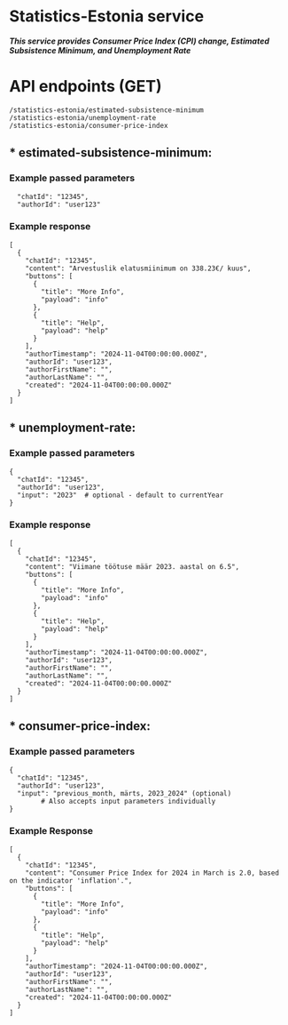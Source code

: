 # Statistics-Estonia service

***This service provides Consumer Price Index (CPI) change, Estimated Subsistence Minimum, and Unemployment Rate***

# API endpoints (GET)
```
/statistics-estonia/estimated-subsistence-minimum
/statistics-estonia/unemployment-rate
/statistics-estonia/consumer-price-index
```
##  * estimated-subsistence-minimum:
### Example passed parameters
```
  "chatId": "12345",
  "authorId": "user123"
```
### Example response
```
[
  {
    "chatId": "12345",
    "content": "Arvestuslik elatusmiinimum on 338.23€/ kuus",
    "buttons": [
      {
        "title": "More Info",
        "payload": "info"
      },
      {
        "title": "Help",
        "payload": "help"
      }
    ],
    "authorTimestamp": "2024-11-04T00:00:00.000Z",
    "authorId": "user123",
    "authorFirstName": "",
    "authorLastName": "",
    "created": "2024-11-04T00:00:00.000Z"
  }
]

```

## * unemployment-rate:
### Example passed parameters
```
{
  "chatId": "12345",
  "authorId": "user123",
  "input": "2023"  # optional - default to currentYear
}
```
### Example response
```
[
  {
    "chatId": "12345",
    "content": "Viimane töötuse määr 2023. aastal on 6.5",
    "buttons": [
      {
        "title": "More Info",
        "payload": "info"
      },
      {
        "title": "Help",
        "payload": "help"
      }
    ],
    "authorTimestamp": "2024-11-04T00:00:00.000Z",
    "authorId": "user123",
    "authorFirstName": "",
    "authorLastName": "",
    "created": "2024-11-04T00:00:00.000Z"
  }
]

```

## * consumer-price-index:
### Example passed parameters
```
{
  "chatId": "12345",
  "authorId": "user123",
  "input": "previous_month, märts, 2023_2024" (optional)
        # Also accepts input parameters individually
}

```
### Example Response
```
[
  {
    "chatId": "12345",
    "content": "Consumer Price Index for 2024 in March is 2.0, based on the indicator 'inflation'.",
    "buttons": [
      {
        "title": "More Info",
        "payload": "info"
      },
      {
        "title": "Help",
        "payload": "help"
      }
    ],
    "authorTimestamp": "2024-11-04T00:00:00.000Z",
    "authorId": "user123",
    "authorFirstName": "",
    "authorLastName": "",
    "created": "2024-11-04T00:00:00.000Z"
  }
]
```
